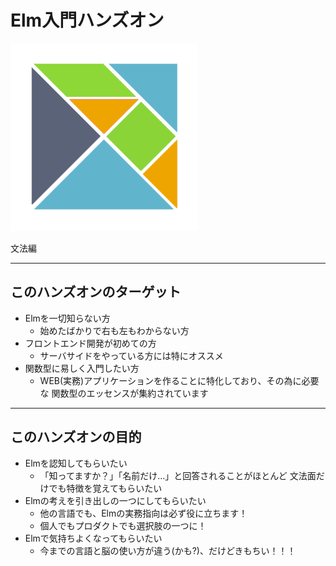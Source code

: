 # Elm入門ハンズオン

![](./elm-logo.png)

文法編

---

## このハンズオンのターゲット

- Elmを一切知らない方
    - 始めたばかりで右も左もわからない方
- フロントエンド開発が初めての方
    - サーバサイドをやっている方には特にオススメ
- 関数型に易しく入門したい方
    - WEB(実務)アプリケーションを作ることに特化しており、その為に必要な
      関数型のエッセンスが集約されています

---

## このハンズオンの目的

- Elmを認知してもらいたい
    - 「知ってますか？」「名前だけ…」と回答されることがほとんど 文法面だけでも特徴を覚えてもらいたい
- Elmの考えを引き出しの一つにしてもらいたい
    - 他の言語でも、Elmの実務指向は必ず役に立ちます！
    - 個人でもプロダクトでも選択肢の一つに！
- Elmで気持ちよくなってもらいたい
    - 今までの言語と脳の使い方が違う(かも?)、だけどきもちい！！！

